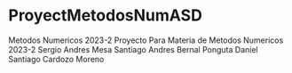 # ProyectMetodosNumASD
Metodos Numericos  2023-2
Proyecto Para Materia de Metodos Numericos  2023-2
Sergio Andres Mesa 
Santiago Andres Bernal Ponguta
Daniel Santiago Cardozo Moreno 


